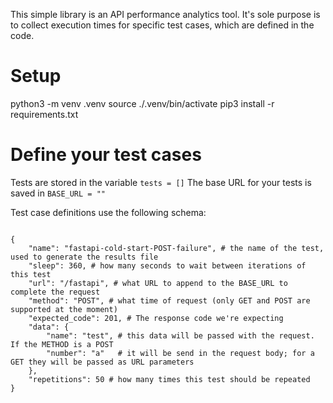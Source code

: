 
This simple library is an API performance analytics tool. It's sole purpose is to collect execution times for specific test cases, which are defined in the code.

# Setup

python3 -m venv .venv
source ./.venv/bin/activate
pip3 install -r requirements.txt

# Define your test cases

Tests are stored in the variable `tests = []`
The base URL for your tests is saved in `BASE_URL = ""`

Test case definitions use the following schema:

```

{
    "name": "fastapi-cold-start-POST-failure", # the name of the test, used to generate the results file
    "sleep": 360, # how many seconds to wait between iterations of this test
    "url": "/fastapi", # what URL to append to the BASE_URL to complete the request
    "method": "POST", # what time of request (only GET and POST are supported at the moment)
    "expected_code": 201, # The response code we're expecting
    "data": {
        "name": "test", # this data will be passed with the request. If the METHOD is a POST
        "number": "a"   # it will be send in the request body; for a GET they will be passed as URL parameters
    },
    "repetitions": 50 # how many times this test should be repeated
}

```